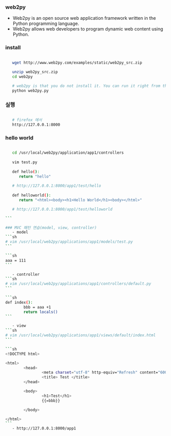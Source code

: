 ### web2py
   - Web2py is an open source web application framework written in the Python programming language. 
   - Web2py allows web developers to program dynamic web content using Python.

### install

````sh

   wget http://www.web2py.com/examples/static/web2py_src.zip
   
   unzip web2py_src.zip
   cd web2py

   # web2py is that you do not install it. You can run it right from this folder by typing
   python web2py.py


````

### 실행

````sh

   # firefox 에서
   http://127.0.0.1:8000

````

### hello world

````sh

   cd /usr/local/web2py/application/app1/controllers
   
   vim test.py
   
   def hello():
      return "hello"
   
   # http://127.0.0.1:8000/app1/test/hello
   
   def helloworld():
      return "<html><body><h1>Hello World</h1><body></html>"

   # http://127.0.0.1:8000/app1/test/helloworld

```

### MVC 패턴 연습(model, view, controller)
   - model
```sh
# vim /usr/local/web2py/applications/app1/models/test.py
```

```sh
aaa = 111
```

   - controller
```sh
# vim /usr/local/web2py/applications/app1/controllers/default.py
```

```sh
def index():
        bbb = aaa +1
        return locals()
```

   - view
```sh
# vim /usr/local/web2py/applications/app1/views/default/index.html
```

```sh
<!DOCTYPE html>

<html>
        <head>
                <meta charset="utf-8" http-equiv="Refresh" content="600">
                <title> Test </title>
        </head>

        <body>
                <h1>Test</h1>
                {{=bbb}}

        </body>

</html>
```
   - http://127.0.0.1:8000/app1


